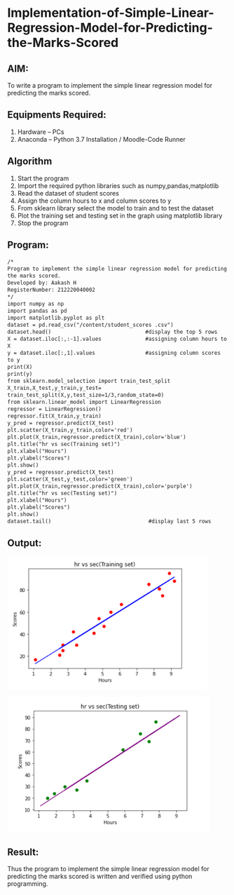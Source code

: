 # Implementation-of-Simple-Linear-Regression-Model-for-Predicting-the-Marks-Scored

## AIM:
To write a program to implement the simple linear regression model for predicting the marks scored.

## Equipments Required:
1. Hardware – PCs
2. Anaconda – Python 3.7 Installation / Moodle-Code Runner

## Algorithm
1. Start the program 
2. Import the required python libraries such as numpy,pandas,matplotlib
3. Read the dataset of student scores
4. Assign the column hours to x and column scores to y
5. From sklearn library select the model to train and to test the dataset
6. Plot the training set and testing set in the graph using matplotlib library
7. Stop the program

## Program:
```
/*
Program to implement the simple linear regression model for predicting the marks scored.
Developed by: Aakash H
RegisterNumber: 212220040002
*/
import numpy as np
import pandas as pd
import matplotlib.pyplot as plt
dataset = pd.read_csv("/content/student_scores .csv")
dataset.head()                              #display the top 5 rows
X = dataset.iloc[:,:-1].values              #assigning column hours to X
y = dataset.iloc[:,1].values                #assigning column scores to y
print(X)
print(y)
from sklearn.model_selection import train_test_split
X_train,X_test,y_train,y_test= train_test_split(X,y,test_size=1/3,random_state=0)
from sklearn.linear_model import LinearRegression
regressor = LinearRegression()
regressor.fit(X_train,y_train)
y_pred = regressor.predict(X_test)
plt.scatter(X_train,y_train,color='red')
plt.plot(X_train,regressor.predict(X_train),color='blue')
plt.title("hr vs sec(Training set)")
plt.xlabel("Hours")
plt.ylabel("Scores")
plt.show()
y_pred = regressor.predict(X_test)
plt.scatter(X_test,y_test,color='green')
plt.plot(X_train,regressor.predict(X_train),color='purple')
plt.title("hr vs sec(Testing set)")
plt.xlabel("Hours")
plt.ylabel("Scores")
plt.show()
dataset.tail()                               #display last 5 rows
```

## Output:
![simple linear regression model for predicting the marks scored](./images/Op3.png)

![simple linear regression model for predicting the marks scored](./images/Op4.png)

## Result:
Thus the program to implement the simple linear regression model for predicting the marks scored is written and verified using python programming.
